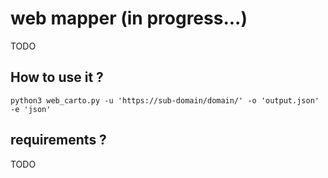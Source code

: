 # web mapper (in progress...)

TODO

## How to use it ?

```
python3 web_carto.py -u 'https://sub-domain/domain/' -o 'output.json' -e 'json'
```

## requirements ?

TODO